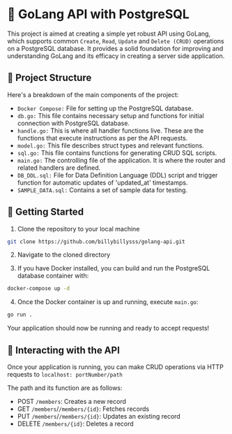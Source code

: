 # 🚀 GoLang API with PostgreSQL

This project is aimed at creating a simple yet robust API using GoLang, which supports common `Create`, `Read`, `Update` and `Delete (CRUD)` operations on a PostgreSQL database. It provides a solid foundation for improving and understanding GoLang and its efficacy in creating a server side application.

## 📁 Project Structure

Here's a breakdown of the main components of the project:

- `Docker Compose:` File for setting up the PostgreSQL database.
- `db.go:` This file contains necessary setup and functions for initial connection with PostgreSQL database.
- `handle.go:` This is where all handler functions live. These are the functions that execute instructions as per the API requests.
- `model.go:` This file describes struct types and relevant functions.
- `sql.go:` This file contains functions for generating CRUD SQL scripts.
- `main.go:` The controlling file of the application. It is where the router and related handlers are defined.
- `DB_DDL.sql:` File for Data Definition Language (DDL) script and trigger function for automatic updates of 'updated_at' timestamps.
- `SAMPLE_DATA.sql:` Contains a set of sample data for testing.

## 🚀 Getting Started

1. Clone the repository to your local machine

```bash
git clone https://github.com/billybillysss/golang-api.git
```

2. Navigate to the cloned directory

3. If you have Docker installed, you can build and run the PostgreSQL database container with:

```bash
docker-compose up -d
```

4. Once the Docker container is up and running, execute `main.go`:

```bash
go run .
```

Your application should now be running and ready to accept requests!

## 🧪 Interacting with the API

Once your application is running, you can make CRUD operations via HTTP requests to `localhost: portNumber/path`

The path and its function are as follows:

- POST `/members`: Creates a new record
- GET `/members`/`/members/{id}`: Fetches records
- PUT `/members`/`/members/{id}`: Updates an existing record
- DELETE `/members/{id}`: Deletes a record


